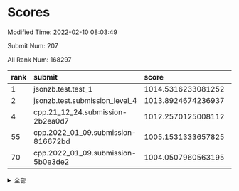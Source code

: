 # Scores

Modified Time: 2022-02-10 08:03:49

Submit Num: 207

All Rank Num: 168297

| rank |               submit               |       score        |       sigma        | pk_num |
| :--- | :--------------------------------- | :----------------- | :----------------- | :----- |
| 1    | jsonzb.test.test_1                 | 1014.5316233081252 | 0.8422611297812057 | 3251   |
| 2    | jsonzb.test.submission_level_4     | 1013.8924674236937 | 0.8069135803182274 | 3252   |
| 4    | cpp.21_12_24.submission-2b2ea0d7   | 1012.2570125008112 | 0.8000373668655283 | 3252   |
| 55   | cpp.2022_01_09.submission-816672bd | 1005.1531333657825 | 0.7320936845798122 | 3251   |
| 70   | cpp.2022_01_09.submission-5b0e3de2 | 1004.0507960563195 | 0.7152508833910326 | 3252   |


<details>
<summary>全部</summary>

| rank |                 submit                 |       score        |       sigma        | pk_num |
| :--- | :------------------------------------- | :----------------- | :----------------- | :----- |
| 1    | jsonzb.test.test_1                     | 1014.5316233081252 | 0.8422611297812057 | 3251   |
| 2    | jsonzb.test.submission_level_4         | 1013.8924674236937 | 0.8069135803182274 | 3252   |
| 3    | gobigger.level_3.submission_level_3_8  | 1012.2882160478896 | 0.7733130014863688 | 3252   |
| 4    | cpp.21_12_24.submission-2b2ea0d7       | 1012.2570125008112 | 0.8000373668655283 | 3252   |
| 5    | gobigger.level_3.submission_level_3_34 | 1011.2356608691936 | 0.7992679113714786 | 3255   |
| 6    | gobigger.level_3.submission_level_3_42 | 1010.858142116415  | 0.7618909719496106 | 3251   |
| 7    | gobigger.level_3.submission_level_3_36 | 1010.8190291023599 | 0.7665377213317217 | 3257   |
| 8    | gobigger.level_3.submission_level_3_46 | 1010.8141110190778 | 0.7544594714048186 | 3254   |
| 9    | gobigger.level_3.submission_level_3_10 | 1010.7750507826216 | 0.7723693866827946 | 3252   |
| 10   | gobigger.level_3.submission_level_3_35 | 1010.6807862207792 | 0.7534496727029186 | 3250   |
| 11   | gobigger.level_3.submission_level_3_23 | 1010.6657123592842 | 0.7692503037201703 | 3255   |
| 12   | gobigger.level_3.submission_level_3_31 | 1010.6220682357767 | 0.749679249664154  | 3256   |
| 13   | gobigger.level_3.submission_level_3_22 | 1010.62191691053   | 0.7689085737597289 | 3251   |
| 14   | gobigger.level_3.submission_level_3_17 | 1010.4892515066606 | 0.7759955908515476 | 3250   |
| 15   | gobigger.level_3.submission_level_3_12 | 1010.4348599807919 | 0.7716126828907819 | 3250   |
| 16   | gobigger.level_3.submission_level_3_7  | 1010.4049441924674 | 0.7706631721151964 | 3256   |
| 17   | gobigger.level_3.submission_level_3_39 | 1010.3389136680298 | 0.7379694722266883 | 3255   |
| 18   | gobigger.level_3.submission_level_3_20 | 1010.3366073251233 | 0.7637362536593678 | 3249   |
| 19   | gobigger.level_3.submission_level_3_26 | 1010.3102800881028 | 0.7807551865681192 | 3251   |
| 20   | gobigger.level_3.submission_level_3_19 | 1010.2926780333125 | 0.7589720438641406 | 3249   |
| 21   | gobigger.level_3.submission_level_3_30 | 1010.2443208631295 | 0.7608705803250628 | 3256   |
| 22   | gobigger.level_3.submission_level_3_0  | 1010.2166483897516 | 0.7702196340422706 | 3255   |
| 23   | gobigger.level_3.submission_level_3_18 | 1010.1998132649973 | 0.7501514003759433 | 3251   |
| 24   | gobigger.level_3.submission_level_3_9  | 1010.1444343874828 | 0.7607024617510311 | 3246   |
| 25   | gobigger.level_3.submission_level_3_48 | 1010.0710708901163 | 0.767229081891024  | 3250   |
| 26   | gobigger.level_3.submission_level_3_41 | 1010.0703811003343 | 0.7489250680465552 | 3256   |
| 27   | gobigger.level_3.submission_level_3_49 | 1010.0263915588159 | 0.7462313246260445 | 3253   |
| 28   | gobigger.level_3.submission_level_3_24 | 1009.9639322731352 | 0.7569668627231892 | 3256   |
| 29   | gobigger.level_3.submission_level_3_13 | 1009.7715569233413 | 0.7514156861666402 | 3256   |
| 30   | gobigger.level_3.submission_level_3_4  | 1009.7649020740079 | 0.7545886930816876 | 3253   |
| 31   | gobigger.level_3.submission_level_3_44 | 1009.6693111920231 | 0.7564982660337857 | 3250   |
| 32   | gobigger.level_3.submission_level_3_45 | 1009.6584029247923 | 0.7558283029399596 | 3252   |
| 33   | gobigger.level_3.submission_level_3_27 | 1009.6404571534522 | 0.7617184346496811 | 3252   |
| 34   | gobigger.level_3.submission_level_3_2  | 1009.5868561269925 | 0.7544246583372907 | 3243   |
| 35   | gobigger.level_3.submission_level_3_1  | 1009.5690766851105 | 0.7610042873444662 | 3254   |
| 36   | gobigger.level_3.submission_level_3_43 | 1009.4935854429672 | 0.750466093100976  | 3255   |
| 37   | gobigger.level_3.submission_level_3_29 | 1009.4535074310169 | 0.7364572956684644 | 3258   |
| 38   | gobigger.level_3.submission_level_3_32 | 1009.4444126063954 | 0.7568675987346853 | 3253   |
| 39   | gobigger.level_3.submission_level_3_15 | 1009.4232548305478 | 0.7457141312857255 | 3257   |
| 40   | gobigger.level_3.submission_level_3_5  | 1009.413899340584  | 0.7818249745827729 | 3251   |
| 41   | gobigger.level_3.submission_level_3_40 | 1009.3887062506728 | 0.7456507120438112 | 3252   |
| 42   | gobigger.level_3.submission_level_3_3  | 1009.358818283808  | 0.74397578941798   | 3248   |
| 43   | gobigger.level_3.submission_level_3_28 | 1009.3021255934801 | 0.73481323939032   | 3254   |
| 44   | gobigger.level_3.submission_level_3_25 | 1009.202404788943  | 0.7483680349490879 | 3252   |
| 45   | gobigger.level_3.submission_level_3_38 | 1009.1675265194816 | 0.7455940086852325 | 3254   |
| 46   | gobigger.level_3.submission_level_3_11 | 1009.06512668409   | 0.7432563503181594 | 3255   |
| 47   | gobigger.level_3.submission_level_3_33 | 1008.8963487744766 | 0.7448656477824662 | 3255   |
| 48   | gobigger.level_3.submission_level_3_6  | 1008.8518396858888 | 0.7334274779899762 | 3251   |
| 49   | gobigger.level_3.submission_level_3_37 | 1008.763173242175  | 0.7470699804591628 | 3254   |
| 50   | gobigger.level_3.submission_level_3_16 | 1008.6947525533608 | 0.7362182971957246 | 3251   |
| 51   | gobigger.level_3.submission_level_3_47 | 1008.6573416761387 | 0.7232204595731699 | 3250   |
| 52   | gobigger.level_3.submission_level_3_21 | 1008.578892661494  | 0.7477399778883052 | 3253   |
| 53   | gobigger.level_3.submission_level_3_14 | 1008.3641963767652 | 0.7436958197667105 | 3253   |
| 54   | gobigger.level_1.submission_level_1_41 | 1005.2040413343907 | 0.7296241022326718 | 3254   |
| 55   | cpp.2022_01_09.submission-816672bd     | 1005.1531333657825 | 0.7320936845798122 | 3251   |
| 56   | gobigger.level_1.submission_level_1_39 | 1004.7844147693742 | 0.7248433084951199 | 3248   |
| 57   | gobigger.level_1.submission_level_1_49 | 1004.7141658788016 | 0.7162322569881157 | 3251   |
| 58   | gobigger.level_1.submission_level_1_21 | 1004.5012292168882 | 0.7162358986590514 | 3252   |
| 59   | gobigger.level_1.submission_level_1_28 | 1004.4993123206096 | 0.7298550926160686 | 3258   |
| 60   | gobigger.level_1.submission_level_1_26 | 1004.4379657549266 | 0.7145130611944595 | 3250   |
| 61   | gobigger.level_1.submission_level_1_33 | 1004.4170508945641 | 0.7046148061587915 | 3256   |
| 62   | gobigger.level_1.submission_level_1_4  | 1004.3007873279302 | 0.70912851927894   | 3250   |
| 63   | gobigger.level_1.submission_level_1_16 | 1004.2818525549217 | 0.7041051621901049 | 3253   |
| 64   | gobigger.level_1.submission_level_1_18 | 1004.2543497526423 | 0.7195935404332872 | 3249   |
| 65   | gobigger.level_1.submission_level_1_10 | 1004.2088230587774 | 0.7228670114344091 | 3254   |
| 66   | gobigger.level_1.submission_level_1_19 | 1004.1623932647235 | 0.7305954367700833 | 3249   |
| 67   | gobigger.level_1.submission_level_1_31 | 1004.1225908462089 | 0.7301094692102316 | 3250   |
| 68   | gobigger.level_1.submission_level_1_1  | 1004.1097677585541 | 0.7159065020532647 | 3250   |
| 69   | gobigger.level_1.submission_level_1_42 | 1004.0610198677164 | 0.7196137424072124 | 3255   |
| 70   | cpp.2022_01_09.submission-5b0e3de2     | 1004.0507960563195 | 0.7152508833910326 | 3252   |
| 71   | gobigger.level_1.submission_level_1_48 | 1003.952358164384  | 0.7141186510407712 | 3253   |
| 72   | gobigger.level_1.submission_level_1_23 | 1003.9205619303057 | 0.7243176574827884 | 3257   |
| 73   | gobigger.level_1.submission_level_1_12 | 1003.875766931941  | 0.7218235601000997 | 3257   |
| 74   | gobigger.level_1.submission_level_1_2  | 1003.842133627273  | 0.7174130892654546 | 3248   |
| 75   | gobigger.level_1.submission_level_1_13 | 1003.7957878286355 | 0.7121292817534691 | 3250   |
| 76   | gobigger.level_1.submission_level_1_8  | 1003.7198583184303 | 0.7194555833009302 | 3251   |
| 77   | gobigger.level_1.submission_level_1_35 | 1003.5978075644524 | 0.7234143472305303 | 3257   |
| 78   | gobigger.level_1.submission_level_1_6  | 1003.5872695990807 | 0.7256772779440919 | 3253   |
| 79   | gobigger.level_1.submission_level_1_11 | 1003.5502231622077 | 0.7075038105115299 | 3251   |
| 80   | gobigger.level_1.submission_level_1_14 | 1003.45138063033   | 0.7142457238805864 | 3253   |
| 81   | gobigger.level_1.submission_level_1_20 | 1003.4467490470392 | 0.7202756046862075 | 3250   |
| 82   | gobigger.level_1.submission_level_1_44 | 1003.3396325390532 | 0.7138047706494469 | 3252   |
| 83   | gobigger.level_1.submission_level_1_29 | 1003.2720275355396 | 0.7203847986558677 | 3252   |
| 84   | gobigger.level_1.submission_level_1_27 | 1003.264748573953  | 0.7337818240331916 | 3256   |
| 85   | gobigger.level_1.submission_level_1_17 | 1003.2426535306575 | 0.7177173818131821 | 3253   |
| 86   | gobigger.level_1.submission_level_1_7  | 1003.2319503650381 | 0.7075250277266196 | 3253   |
| 87   | gobigger.level_1.submission_level_1_34 | 1003.1200376007937 | 0.7135345342979496 | 3253   |
| 88   | gobigger.level_1.submission_level_1_32 | 1003.1035704661333 | 0.7197890491802932 | 3252   |
| 89   | gobigger.level_1.submission_level_1_38 | 1003.0871318568883 | 0.7182204829138938 | 3247   |
| 90   | gobigger.level_1.submission_level_1_5  | 1002.9359958626723 | 0.7213331052664195 | 3251   |
| 91   | gobigger.level_1.submission_level_1_37 | 1002.9116489798748 | 0.7019086863634189 | 3255   |
| 92   | gobigger.level_1.submission_level_1_9  | 1002.7307783691173 | 0.7204284345762217 | 3256   |
| 93   | gobigger.level_1.submission_level_1_0  | 1002.7206531208285 | 0.6965345653996042 | 3252   |
| 94   | gobigger.level_1.submission_level_1_30 | 1002.7076727272481 | 0.706449283865503  | 3253   |
| 95   | gobigger.level_1.submission_level_1_24 | 1002.6918523099466 | 0.7241800361130417 | 3251   |
| 96   | gobigger.level_1.submission_level_1_15 | 1002.6780408564427 | 0.7178652305711086 | 3248   |
| 97   | gobigger.level_1.submission_level_1_3  | 1002.6366207690675 | 0.712324032927869  | 3254   |
| 98   | gobigger.level_1.submission_level_1_43 | 1002.5494838598445 | 0.7185154870972698 | 3254   |
| 99   | gobigger.level_1.submission_level_1_40 | 1002.5006972249731 | 0.7230046262256566 | 3254   |
| 100  | gobigger.level_1.submission_level_1_36 | 1002.4354583203183 | 0.7198298437988548 | 3253   |
| 101  | gobigger.level_1.submission_level_1_46 | 1002.4219580264984 | 0.71844236033281   | 3250   |
| 102  | gobigger.level_1.submission_level_1_22 | 1002.3513423712884 | 0.7066382043597714 | 3253   |
| 103  | gobigger.level_1.submission_level_1_25 | 1002.0331554253348 | 0.7142802848112145 | 3253   |
| 104  | gobigger.level_1.submission_level_1_45 | 1002.0231230581217 | 0.703865892303633  | 3250   |
| 105  | gobigger.level_1.submission_level_1_47 | 1001.0514851351016 | 0.7096635360811266 | 3255   |
| 106  | gobigger.random.submission_random_16   | 996.9503969362283  | 0.7050517434364093 | 3244   |
| 107  | gobigger.random.submission_random_39   | 996.945442202236   | 0.7005147139133004 | 3251   |
| 108  | gobigger.random.submission_random_42   | 996.9087352711575  | 0.7087855267619871 | 3251   |
| 109  | gobigger.random.submission_random_27   | 996.8274355118019  | 0.7032054277150241 | 3251   |
| 110  | gobigger.random.submission_random_26   | 996.717277870173   | 0.7209396219995929 | 3254   |
| 111  | gobigger.random.submission_random_24   | 996.6988241065258  | 0.7120129461894356 | 3248   |
| 112  | gobigger.random.submission_random_28   | 996.572259396615   | 0.7088386347820188 | 3251   |
| 113  | gobigger.random.submission_random_32   | 996.5246281251596  | 0.7028820491270154 | 3250   |
| 114  | gobigger.random.submission_random_23   | 996.5239527126154  | 0.7167204404871375 | 3252   |
| 115  | gobigger.random.submission_random_7    | 996.4630466286154  | 0.7154653946914425 | 3249   |
| 116  | gobigger.random.submission_random_14   | 996.3954752516229  | 0.7137084392587935 | 3254   |
| 117  | gobigger.random.submission_random_2    | 996.2688058496207  | 0.7153709395053538 | 3255   |
| 118  | gobigger.random.submission_random_33   | 996.2144619710053  | 0.7158917230172773 | 3250   |
| 119  | gobigger.random.submission_random_37   | 996.1298944373274  | 0.7056605247342529 | 3252   |
| 120  | gobigger.random.submission_random_31   | 996.1284212954993  | 0.7066649505790843 | 3255   |
| 121  | gobigger.random.submission_random_0    | 996.0320383965563  | 0.7178560330693612 | 3253   |
| 122  | gobigger.random.submission_random_30   | 995.9645638040299  | 0.7132433579035703 | 3253   |
| 123  | gobigger.random.submission_random_21   | 995.9203848216714  | 0.7061042503228188 | 3256   |
| 124  | gobigger.random.submission_random_46   | 995.9201569567053  | 0.7129962838358048 | 3253   |
| 125  | gobigger.random.submission_random_41   | 995.9152429477359  | 0.7091953565680713 | 3254   |
| 126  | gobigger.random.submission_random_11   | 995.8867804204143  | 0.716352913027818  | 3253   |
| 127  | gobigger.random.submission_random_6    | 995.8263471257135  | 0.7080865604157304 | 3256   |
| 128  | gobigger.random.submission_random_20   | 995.8029641202457  | 0.7273606254822665 | 3250   |
| 129  | gobigger.random.submission_random_8    | 995.7993407331214  | 0.712043446972923  | 3248   |
| 130  | gobigger.random.submission_random_36   | 995.7410659766992  | 0.696902132260172  | 3255   |
| 131  | gobigger.random.submission_random_29   | 995.7066147128515  | 0.7211492833271617 | 3249   |
| 132  | gobigger.random.submission_random_43   | 995.706508589503   | 0.7096531526526211 | 3253   |
| 133  | gobigger.random.submission_random_1    | 995.6874982001016  | 0.7209996189972957 | 3254   |
| 134  | gobigger.random.submission_random_17   | 995.6849240973124  | 0.7068750163479707 | 3253   |
| 135  | gobigger.random.submission_random_9    | 995.6345435843001  | 0.7124663471138787 | 3257   |
| 136  | gobigger.random.submission_random_19   | 995.6109415810098  | 0.7175802072722284 | 3256   |
| 137  | gobigger.random.submission_random_12   | 995.5948306746662  | 0.7287163116054262 | 3246   |
| 138  | gobigger.random.submission_random_22   | 995.5837989249922  | 0.7178218557553561 | 3252   |
| 139  | gobigger.random.submission_random_45   | 995.5710437322058  | 0.7068807532698429 | 3250   |
| 140  | gobigger.random.submission_random_4    | 995.50271020332    | 0.7103398220455074 | 3252   |
| 141  | gobigger.random.submission_random_34   | 995.4504089738356  | 0.7045564928619217 | 3255   |
| 142  | gobigger.random.submission_random_44   | 995.407134577514   | 0.7130691946336474 | 3247   |
| 143  | gobigger.random.submission_random_48   | 995.4003115958258  | 0.7206260188074595 | 3248   |
| 144  | gobigger.random.submission_random_35   | 995.3855191391287  | 0.7039282335046739 | 3251   |
| 145  | gobigger.random.submission_random_18   | 995.255932631047   | 0.729493362686799  | 3252   |
| 146  | gobigger.random.submission_random_47   | 995.1839775835838  | 0.7083136317794729 | 3246   |
| 147  | gobigger.random.submission_random_38   | 995.1266270246472  | 0.711915226405833  | 3248   |
| 148  | gobigger.random.submission_random_5    | 995.0610475284328  | 0.719170315097878  | 3253   |
| 149  | gobigger.random.submission_random_40   | 995.028160087203   | 0.7167744994745119 | 3254   |
| 150  | gobigger.random.submission_random_10   | 994.954367532892   | 0.714368531697924  | 3252   |
| 151  | gobigger.random.submission_random_49   | 994.7814778977913  | 0.7053524405463797 | 3253   |
| 152  | gobigger.random.submission_random_15   | 994.7237081582754  | 0.7226650172874337 | 3252   |
| 153  | gobigger.random.submission_random_3    | 994.6679468287268  | 0.723967370963577  | 3250   |
| 154  | gobigger.random.submission_random_13   | 994.5603995117518  | 0.7069855742685589 | 3257   |
| 155  | gobigger.random.submission_random_25   | 994.2543846132231  | 0.7131655746336555 | 3251   |
| 156  | gobigger.level_2.submission_level_2_9  | 993.8359977350178  | 0.7349651584311221 | 3255   |
| 157  | gobigger.level_2.submission_level_2_49 | 993.5459310237981  | 0.7357150165596976 | 3251   |
| 158  | gobigger.level_2.submission_level_2_35 | 993.4325750268139  | 0.7252456671097224 | 3250   |
| 159  | gobigger.level_2.submission_level_2_11 | 993.3817001073381  | 0.7330941287356053 | 3252   |
| 160  | gobigger.level_2.submission_level_2_40 | 993.3712930975757  | 0.7309154882419339 | 3253   |
| 161  | gobigger.level_2.submission_level_2_48 | 993.0109373754676  | 0.7341297155805614 | 3251   |
| 162  | gobigger.level_2.submission_level_2_8  | 992.9838557792123  | 0.739936593563015  | 3251   |
| 163  | gobigger.level_2.submission_level_2_38 | 992.9444056034238  | 0.7203674331356766 | 3254   |
| 164  | gobigger.level_2.submission_level_2_2  | 992.8757765859592  | 0.7524012574016751 | 3254   |
| 165  | gobigger.level_2.submission_level_2_3  | 992.7328999119264  | 0.7358470461601407 | 3251   |
| 166  | gobigger.level_2.submission_level_2_0  | 992.7291090605864  | 0.7253443533503051 | 3249   |
| 167  | gobigger.level_2.submission_level_2_17 | 992.710748335324   | 0.7335280100997578 | 3251   |
| 168  | gobigger.level_2.submission_level_2_25 | 992.7077515392815  | 0.7392186938670869 | 3249   |
| 169  | gobigger.level_2.submission_level_2_46 | 992.671830106844   | 0.7444621608006715 | 3251   |
| 170  | gobigger.level_2.submission_level_2_44 | 992.5802890123217  | 0.7355049149300474 | 3253   |
| 171  | gobigger.level_2.submission_level_2_36 | 992.4986407443376  | 0.7417883461566175 | 3250   |
| 172  | gobigger.level_2.submission_level_2_14 | 992.4536291837013  | 0.7770785749409757 | 3254   |
| 173  | gobigger.level_2.submission_level_2_33 | 992.400560681753   | 0.7362251909354021 | 3252   |
| 174  | gobigger.level_2.submission_level_2_15 | 992.2824722323131  | 0.7342338771674016 | 3245   |
| 175  | gobigger.level_2.submission_level_2_37 | 992.2770018712137  | 0.7551164308139818 | 3246   |
| 176  | gobigger.level_2.submission_level_2_26 | 992.2719455489201  | 0.7347783433020667 | 3256   |
| 177  | gobigger.level_2.submission_level_2_43 | 992.2604827220016  | 0.7440751107751981 | 3252   |
| 178  | gobigger.level_2.submission_level_2_22 | 992.1008008517745  | 0.7435255422355579 | 3254   |
| 179  | gobigger.level_2.submission_level_2_21 | 992.0949108182003  | 0.748911229764989  | 3253   |
| 180  | gobigger.level_2.submission_level_2_7  | 992.0922692923112  | 0.7402573025485752 | 3247   |
| 181  | gobigger.level_2.submission_level_2_19 | 991.9656679028936  | 0.7441341555724305 | 3253   |
| 182  | gobigger.level_2.submission_level_2_10 | 991.9258301479025  | 0.7358473408770405 | 3253   |
| 183  | gobigger.level_2.submission_level_2_45 | 991.8983126269754  | 0.7566913685156001 | 3250   |
| 184  | gobigger.level_2.submission_level_2_13 | 991.8147716879186  | 0.7451852915423283 | 3256   |
| 185  | gobigger.level_2.submission_level_2_32 | 991.7965029655782  | 0.7513830620488913 | 3258   |
| 186  | gobigger.level_2.submission_level_2_39 | 991.747408921965   | 0.7596400735303167 | 3255   |
| 187  | gobigger.level_2.submission_level_2_27 | 991.7280292465879  | 0.7608135748012529 | 3255   |
| 188  | gobigger.level_2.submission_level_2_6  | 991.6321386370644  | 0.7610162646625452 | 3250   |
| 189  | gobigger.level_2.submission_level_2_28 | 991.6209309413919  | 0.7425056003264618 | 3250   |
| 190  | gobigger.level_2.submission_level_2_16 | 991.606527101825   | 0.7618335337348711 | 3253   |
| 191  | gobigger.level_2.submission_level_2_29 | 991.5921548907297  | 0.7362421957745877 | 3251   |
| 192  | gobigger.level_2.submission_level_2_31 | 991.5820931458932  | 0.7648945862508181 | 3256   |
| 193  | gobigger.level_2.submission_level_2_12 | 991.5362240541467  | 0.7349038241144675 | 3253   |
| 194  | gobigger.level_2.submission_level_2_20 | 991.4758222702106  | 0.7686610605451304 | 3249   |
| 195  | gobigger.level_2.submission_level_2_4  | 991.447813366436   | 0.7464825665233863 | 3247   |
| 196  | gobigger.level_2.submission_level_2_18 | 991.2291498216175  | 0.7704217247428743 | 3250   |
| 197  | gobigger.level_2.submission_level_2_42 | 991.2089163758686  | 0.760023004186446  | 3253   |
| 198  | gobigger.level_2.submission_level_2_23 | 991.0739038635927  | 0.757423361793751  | 3251   |
| 199  | gobigger.level_2.submission_level_2_30 | 991.0589871680565  | 0.740666515831313  | 3252   |
| 200  | gobigger.level_2.submission_level_2_1  | 990.9280254804744  | 0.7503128546686644 | 3254   |
| 201  | gobigger.level_2.submission_level_2_24 | 990.8135011273364  | 0.7583976778344256 | 3255   |
| 202  | gobigger.level_2.submission_level_2_34 | 990.7286001977286  | 0.7686982690622736 | 3251   |
| 203  | gobigger.level_2.submission_level_2_47 | 990.5847944429551  | 0.7586702013505068 | 3252   |
| 204  | gobigger.level_2.submission_level_2_5  | 990.5425935775731  | 0.7598694777062219 | 3254   |
| 205  | gobigger.level_2.submission_level_2_41 | 989.9384552106103  | 0.7815477381948311 | 3248   |
| 206  | gobigger.none.submission_none_0        | 979.0716314222855  | 1.2012086258247052 | 3252   |
| 207  | gobigger.none.submission_none_1        | 978.7476601580726  | 1.188862611823291  | 3248   |

</details>